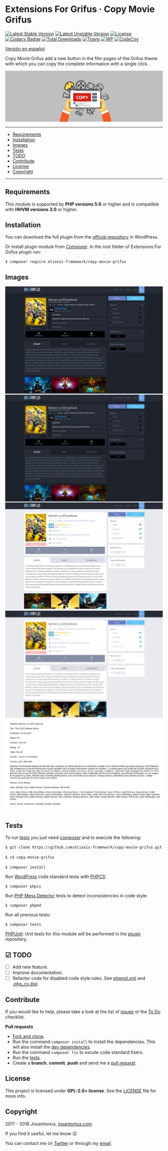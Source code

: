 # Extensions For Grifus · Copy Movie Grifus

[![Latest Stable Version](https://poser.pugx.org/eliasis-framework/copy-movie-grifus/v/stable)](https://packagist.org/packages/eliasis-framework/copy-movie-grifus) [![Latest Unstable Version](https://poser.pugx.org/eliasis-framework/copy-movie-grifus/v/unstable)](https://packagist.org/packages/eliasis-framework/copy-movie-grifus) [![License](https://poser.pugx.org/eliasis-framework/copy-movie-grifus/license)](LICENSE) [![Codacy Badge](https://api.codacy.com/project/badge/Grade/ae2eaedeb5754994824cb23a691a0b65)](https://www.codacy.com/app/eliasis-framework/copy-movie-grifus?utm_source=github.com&amp;utm_medium=referral&amp;utm_content=eliasis-framework/copy-movie-grifus&amp;utm_campaign=Badge_Grade) [![Total Downloads](https://poser.pugx.org/eliasis-framework/copy-movie-grifus/downloads)](https://packagist.org/packages/eliasis-framework/copy-movie-grifus) [![Travis](https://travis-ci.org/eliasis-framework/copy-movie-grifus.svg)](https://travis-ci.org/eliasis-framework/copy-movie-grifus) [![WP](https://img.shields.io/badge/WordPress-Standar-1abc9c.svg)](https://github.com/WordPress-Coding-Standards/WordPress-Coding-Standards/) [![CodeCov](https://codecov.io/gh/eliasis-framework/copy-movie-grifus/branch/master/graph/badge.svg)](https://codecov.io/gh/eliasis-framework/copy-movie-grifus)

[Versión en español](README-ES.md)

Copy Movie Grifus add a new button in the film pages of the Grifus theme with which you can copy the complete information with a single click.

![image](resources/banner-1544x500.png)

---

- [Requirements](#requirements)
- [Installation](#installation)
- [Images](#images)
- [Tests](#tests)
- [TODO](#-todo)
- [Contribute](#contribute)
- [License](#license)
- [Copyright](#copyright)

---

## Requirements

This module is supported by **PHP versions 5.6** or higher and is compatible with **HHVM versions 3.0** or higher.

## Installation

You can download the full plugin from the [official repository](https://es.wordpress.org/plugins/extensions-for-grifus/) in WordPress.

Or install plugin module from [Composer](http://getcomposer.org/download/). In the root folder of Extensions For Grifus plugin run:

    $ composer require eliasis-framework/copy-movie-grifus

## Images

![image](resources/screenshot-5.png)
![image](resources/screenshot-6.png)
![image](resources/screenshot-7.png)
![image](resources/screenshot-8.png)
![image](resources/screenshot-9.png)

## Tests 

To run [tests](tests) you just need [composer](http://getcomposer.org/download/) and to execute the following:

    $ git clone https://github.com/eliasis-framework/copy-movie-grifus.git
    
    $ cd copy-movie-grifus

    $ composer install

Run [WordPress](https://github.com/WordPress-Coding-Standards/WordPress-Coding-Standards/) code standard tests with [PHPCS](https://github.com/squizlabs/PHP_CodeSniffer):

    $ composer phpcs

Run [PHP Mess Detector](https://phpmd.org/) tests to detect inconsistencies in code style:

    $ composer phpmd

Run all previous tests:

    $ composer tests

[PHPUnit](https://phpunit.de/): Unit tests for this module will be performed in the [plugin](https://github.com/Josantonius/extensions-for-grifus#tests) repository.

## ☑ TODO

- [ ] Add new feature.
- [ ] Improve documentation.
- [ ] Refactor code for disabled code style rules. See [phpmd.xml](phpmd.xml) and [.php_cs.dist](.php_cs.dist).

## Contribute

If you would like to help, please take a look at the list of
[issues](https://github.com/eliasis-framework/copy-movie-grifus/issues) or the [To Do](#-todo) checklist.

**Pull requests**

* [Fork and clone](https://help.github.com/articles/fork-a-repo).
* Run the command `composer install` to install the dependencies.
  This will also install the [dev dependencies](https://getcomposer.org/doc/03-cli.md#install).
* Run the command `composer fix` to excute code standard fixers.
* Run the [tests](#tests).
* Create a **branch**, **commit**, **push** and send me a
  [pull request](https://help.github.com/articles/using-pull-requests).

## License

This project is licensed under **GPL-2.0+ license**. See the [LICENSE](LICENSE) file for more info.

## Copyright

2017 - 2018 Josantonius, [josantonius.com](https://josantonius.com/)

If you find it useful, let me know :wink:

You can contact me on [Twitter](https://twitter.com/Josantonius) or through my [email](mailto:hello@josantonius.com).